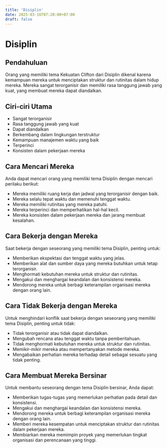 ```yaml
---
title: 'Disiplin'
date: 2025-03-16T07:20:00+07:00
draft: false
---
```


# Disiplin

## Pendahuluan

Orang yang memiliki tema Kekuatan Clifton dari Disiplin dikenal karena kemampuan mereka untuk menciptakan struktur dan rutinitas dalam hidup mereka. Mereka sangat terorganisir dan memiliki rasa tanggung jawab yang kuat, yang membuat mereka dapat diandalkan.

## Ciri-ciri Utama

- Sangat terorganisir
- Rasa tanggung jawab yang kuat
- Dapat diandalkan
- Berkembang dalam lingkungan terstruktur
- Kemampuan manajemen waktu yang baik
- Terperinci
- Konsisten dalam pekerjaan mereka

## Cara Mencari Mereka

Anda dapat mencari orang yang memiliki tema Disiplin dengan mencari perilaku berikut:

- Mereka memiliki ruang kerja dan jadwal yang terorganisir dengan baik.
- Mereka selalu tepat waktu dan memenuhi tenggat waktu.
- Mereka memiliki rutinitas yang mereka patuhi.
- Mereka terperinci dan memperhatikan hal-hal kecil.
- Mereka konsisten dalam pekerjaan mereka dan jarang membuat kesalahan.

## Cara Bekerja dengan Mereka

Saat bekerja dengan seseorang yang memiliki tema Disiplin, penting untuk:

- Memberikan ekspektasi dan tenggat waktu yang jelas.
- Memberikan alat dan sumber daya yang mereka butuhkan untuk tetap terorganisir.
- Menghormati kebutuhan mereka untuk struktur dan rutinitas.
- Mengakui dan menghargai keandalan dan konsistensi mereka.
- Mendorong mereka untuk berbagi keterampilan organisasi mereka dengan orang lain.

## Cara Tidak Bekerja dengan Mereka

Untuk menghindari konflik saat bekerja dengan seseorang yang memiliki tema Disiplin, penting untuk tidak:

- Tidak terorganisir atau tidak dapat diandalkan.
- Mengubah rencana atau tenggat waktu tanpa pemberitahuan.
- Tidak menghormati kebutuhan mereka untuk struktur dan rutinitas.
- Memikir-mikir mereka atau mempertanyakan metode mereka.
- Mengabaikan perhatian mereka terhadap detail sebagai sesuatu yang tidak penting.

## Cara Membuat Mereka Bersinar

Untuk membantu seseorang dengan tema Disiplin bersinar, Anda dapat:

- Memberikan tugas-tugas yang memerlukan perhatian pada detail dan konsistensi.
- Mengakui dan menghargai keandalan dan konsistensi mereka.
- Mendorong mereka untuk berbagi keterampilan organisasi mereka dengan orang lain.
- Memberi mereka kesempatan untuk menciptakan struktur dan rutinitas dalam pekerjaan mereka.
- Membiarkan mereka memimpin proyek yang memerlukan tingkat organisasi dan perencanaan yang tinggi.
